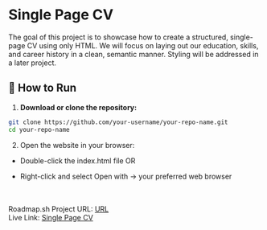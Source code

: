 # Single Page CV

The goal of this project is to showcase how to create a structured, single-page CV using only HTML. We will focus on laying out our education, skills, and career history in a clean, semantic manner. Styling will be addressed in a later project.


## 🚀 How to Run

1. **Download or clone the repository:**

```bash
git clone https://github.com/your-username/your-repo-name.git
cd your-repo-name
```
2. Open the website in your browser:

- Double-click the index.html file OR

- Right-click and select Open with → your preferred web browser

<br><br>
Roadmap.sh Project URL: <a href="https://roadmap.sh/projects/single-page-cv">URL</a>
<br>
Live Link: <a href="https://single-page-cv-roadmapsh.netlify.app/">Single Page CV</a>
